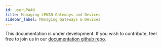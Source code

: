 ```yaml
---
id: userLPWAN
title: Managing LPWAN Gateways and Devices
sidebar_label: Managing Gateways & Devices
---
```


This documentation is under development. If you wish to contribute, feel free to join us in our [documentation github repo](https://github.com/mxc-foundation/documentation).